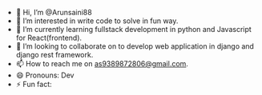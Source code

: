 - 👋 Hi, I’m @Arunsaini88
- 👀 I’m interested in write code to solve in fun way.
- 🌱 I’m currently learning fullstack development in python and Javascript for React(frontend).
- 💞️ I’m looking to collaborate on to develop web application in django and django rest framework.
- 📫 How to reach me on as9389872806@gmail.com.
- 😄 Pronouns: Dev
- ⚡ Fun fact: 

<!---
Arunsaini88/Arunsaini88 is a ✨ special ✨ repository because its `README.md` (this file) appears on your GitHub profile.
You can click the Preview link to take a look at your changes.
--->
